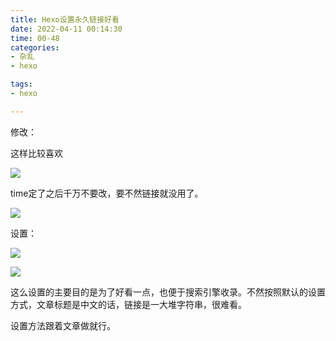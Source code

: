 ```yaml
---
title: Hexo设置永久链接好看
date: 2022-04-11 00:14:30
time: 00-48
categories:
- 杂乱
- hexo

tags:
- hexo

---
```


修改：

这样比较喜欢

![](https://wangguanjingji.oss-cn-beijing.aliyuncs.com/picture/1649609964189.png)

<!--more-->

time定了之后千万不要改，要不然链接就没用了。

![](https://wangguanjingji.oss-cn-beijing.aliyuncs.com/picture/Snipaste_2022-04-11_01-02-24.png)

设置：

![](https://wangguanjingji.oss-cn-beijing.aliyuncs.com/picture/1649609852639.png)



![](https://wangguanjingji.oss-cn-beijing.aliyuncs.com/picture/1649609819465.png)

这么设置的主要目的是为了好看一点，也便于搜索引擎收录。不然按照默认的设置方式，文章标题是中文的话，链接是一大堆字符串，很难看。

设置方法跟着文章做就行。
